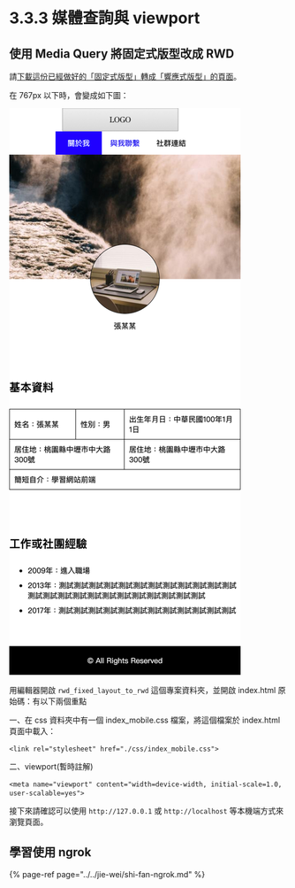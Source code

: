 # 3.3.3 媒體查詢與 viewport

## 使用 Media Query 將固定式版型改成 RWD

請[下載這份已經做好的「固定式版型」轉成「響應式版型」的頁面](http://notes.carlos-studio.com/download/rwd_fixed_layout_to_rwd.zip)。

在 767px 以下時，會變成如下圖：

![](../../.gitbook/assets/fixed_size_to_rwd.png)

用編輯器開啟 `rwd_fixed_layout_to_rwd` 這個專案資料夾，並開啟 index.html 原始碼：有以下兩個重點

一、在 css 資料夾中有一個 index\_mobile.css 檔案，將這個檔案於 index.html 頁面中載入：

```markup
<link rel="stylesheet" href="./css/index_mobile.css">
```

二、viewport\(暫時註解\)

```markup
<meta name="viewport" content="width=device-width, initial-scale=1.0, user-scalable=yes">
```

接下來請確認可以使用 `http://127.0.0.1` 或 `http://localhost` 等本機端方式來瀏覽頁面。

## 學習使用 ngrok

{% page-ref page="../../jie-wei/shi-fan-ngrok.md" %}

